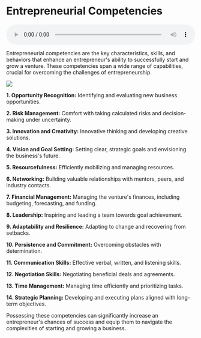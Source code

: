 # Entrepreneurial Competencies

<audio controls style="width: 100%;">
  <source src="../../../../../audio/4th_sem/ED/Unit-1 Introduction to Entrepreneurship/1.i Entrepreneurial Competencies.mp3" type="audio/mpeg">
  Your browser does not support the audio element.
</audio>


Entrepreneurial competencies are the key characteristics, skills, and behaviors that enhance an entrepreneur's ability to successfully start and grow a venture. These competencies span a wide range of capabilities, crucial for overcoming the challenges of entrepreneurship.

![](https://assets.entrepreneur.com/content/3x2/2000/20160117140803-shutterstock-185422997.jpeg)


**1. Opportunity Recognition:** Identifying and evaluating new business opportunities.

**2. Risk Management:** Comfort with taking calculated risks and decision-making under uncertainty.

**3. Innovation and Creativity:** Innovative thinking and developing creative solutions.

**4. Vision and Goal Setting:** Setting clear, strategic goals and envisioning the business's future.

**5. Resourcefulness:** Efficiently mobilizing and managing resources.

**6. Networking:** Building valuable relationships with mentors, peers, and industry contacts.

**7. Financial Management:** Managing the venture's finances, including budgeting, forecasting, and funding.

**8. Leadership:** Inspiring and leading a team towards goal achievement.

**9. Adaptability and Resilience:** Adapting to change and recovering from setbacks.

**10. Persistence and Commitment:** Overcoming obstacles with determination.

**11. Communication Skills:** Effective verbal, written, and listening skills.

**12. Negotiation Skills:** Negotiating beneficial deals and agreements.

**13. Time Management:** Managing time efficiently and prioritizing tasks.

**14. Strategic Planning:** Developing and executing plans aligned with long-term objectives.

Possessing these competencies can significantly increase an entrepreneur's chances of success and equip them to navigate the complexities of starting and growing a business.
